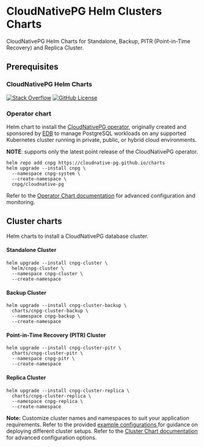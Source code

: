 
# CloudNativePG Helm Clusters Charts
CloudNativePG Helm Charts for Standalone, Backup, PITR (Point-in-Time Recovery) and Replica Cluster.

## Prerequisites

### CloudNativePG Helm Charts

[![Stack Overflow](https://img.shields.io/badge/stackoverflow-cloudnative--pg-blue?logo=stackoverflow&logoColor=%23F48024)](https://stackoverflow.com/questions/tagged/cloudnative-pg) [![GitHub License](https://img.shields.io/github/license/cloudnative-pg/charts)](https://github.com/cloudnative-pg/charts/blob/main/LICENSE)

### Operator chart

Helm chart to install the
[CloudNativePG operator](https://cloudnative-pg.io), originally created and sponsored by
[EDB](https://www.enterprisedb.com/) to manage PostgreSQL workloads on any supported Kubernetes cluster
running in private, public, or hybrid cloud environments.

**NOTE**: supports only the latest point release of the CloudNativePG operator.

```console
helm repo add cnpg https://cloudnative-pg.github.io/charts
helm upgrade --install cnpg \
  --namespace cnpg-system \
  --create-namespace \
  cnpg/cloudnative-pg
```

Refer to the [Operator Chart documentation](https://github.com/cloudnative-pg/cloudnative-pg) for advanced configuration and monitoring.

## Cluster charts

Helm charts to install a CloudNativePG database cluster.

#### Standalone Cluster
```console
helm upgrade --install cnpg-cluster \
  helm/cnpg-cluster \
  --namespace cnpg-cluster \
  --create-namespace 
```

#### Backup Cluster 
```console
helm upgrade --install cnpg-cluster-backup \
  charts/cnpg-cluster-backup \
  --namespace cnpg-backup \
  --create-namespace 
```

#### Point-in-Time Recovery (PITR) Cluster
```console
helm upgrade --install cnpg-cluster-pitr \
  charts/cnpg-cluster-pitr \
  --namespace cnpg-pitr \
  --create-namespace 
```

#### Replica Cluster
```console
helm upgrade --install cnpg-cluster-replica \
  charts/cnpg-cluster-replica \
  --namespace cnpg-replica \
  --create-namespace 
```

**Note:** Customize cluster names and namespaces to suit your application requirements. 
Refer to the provided [example configurations ](charts/examples) for guidance on deploying different cluster setups.
Refer to the [Cluster Chart documentation](https://github.com/cloudnative-pg/charts/blob/main/charts/cluster/README.md) for advanced configuration options.
